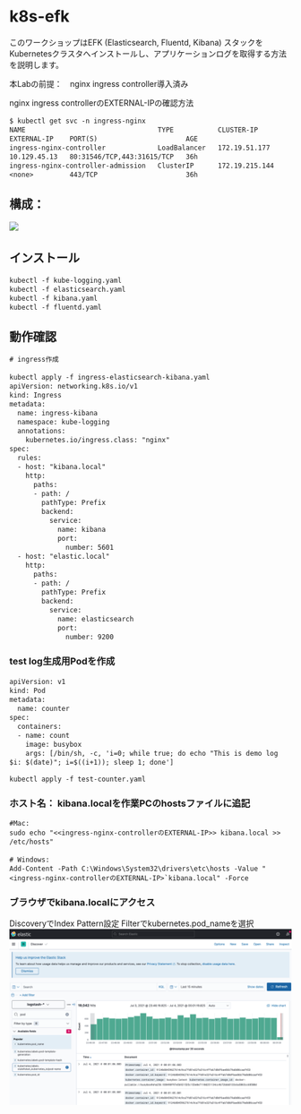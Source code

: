 # k8s-efk

このワークショップはEFK (Elasticsearch, Fluentd, Kibana) スタックを Kubernetesクラスタへインストールし、アプリケーションログを取得する方法を説明します。

本Labの前提：　nginx ingress controller導入済み

nginx ingress controllerのEXTERNAL-IPの確認方法
```
$ kubectl get svc -n ingress-nginx
NAME                                 TYPE           CLUSTER-IP       EXTERNAL-IP    PORT(S)                      AGE
ingress-nginx-controller             LoadBalancer   172.19.51.177    10.129.45.13   80:31546/TCP,443:31615/TCP   36h
ingress-nginx-controller-admission   ClusterIP      172.19.215.144   <none>         443/TCP                      36h
```

## 構成：

<image src=./images/EFK.png width=640>

## インストール
```
kubectl -f kube-logging.yaml
kubectl -f elasticsearch.yaml
kubectl -f kibana.yaml
kubectl -f fluentd.yaml
```
## 動作確認
```
# ingress作成

kubectl apply -f ingress-elasticsearch-kibana.yaml
apiVersion: networking.k8s.io/v1
kind: Ingress
metadata:
  name: ingress-kibana
  namespace: kube-logging
  annotations:
    kubernetes.io/ingress.class: "nginx"
spec:
  rules:
  - host: "kibana.local" 
    http:
      paths:
      - path: /
        pathType: Prefix
        backend:
          service:
            name: kibana
            port:
              number: 5601
  - host: "elastic.local" 
    http:
      paths:
      - path: /
        pathType: Prefix
        backend:
          service:
            name: elasticsearch
            port:
              number: 9200
```

### test log生成用Podを作成
```
apiVersion: v1
kind: Pod
metadata:
  name: counter
spec:
  containers:
  - name: count
    image: busybox
    args: [/bin/sh, -c, 'i=0; while true; do echo "This is demo log $i: $(date)"; i=$((i+1)); sleep 1; done']
```
```
kubectl apply -f test-counter.yaml
```

### ホスト名： kibana.localを作業PCのhostsファイルに追記
```
#Mac: 
sudo echo "<<ingress-nginx-controllerのEXTERNAL-IP>> kibana.local >> /etc/hosts"

# Windows:
Add-Content -Path C:\Windows\System32\drivers\etc\hosts -Value "<ingress-nginx-controllerのEXTERNAL-IP>`kibana.local" -Force
```
### ブラウザでkibana.localにアクセス

DiscoveryでIndex Pattern設定
Filterでkubernetes.pod_nameを選択
<img src=./images/kibana_1.png width=768>
